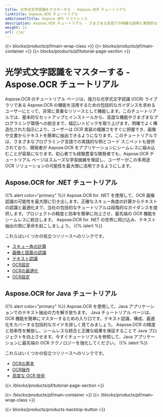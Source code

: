 ```yaml
---
title: 光学式文字認識をマスターする - Aspose.OCR チュートリアル
linktitle: Aspose.OCR チュートリアル
additionalTitle: Aspose API リファレンス
description: Aspose.OCR チュートリアル - さまざまな言語での明確な説明と実践的な例を備えた、光学式文字認識をマスターするための頼りになるリソースです。
weight: 11
url: /ja/
---
```


{{< blocks/products/pf/main-wrap-class >}}
{{< blocks/products/pf/main-container >}}
{{< blocks/products/pf/tutorial-page-section >}}

# 光学式文字認識をマスターする - Aspose.OCR チュートリアル


Aspose.OCR のチュートリアル ページは、強力な光学式文字認識 (OCR) ライブラリである Aspose.OCR の機能を活用するための包括的なガイダンスを求めるユーザーにとって、非常に貴重なリソースとして機能します。このチュートリアルでは、基本的なセットアップとインストールから、高度な機能やさまざまなプログラミング環境への統合まで、幅広いトピックを取り上げます。明確でよく構造化された指示により、ユーザーは OCR 実装の複雑さをすぐに把握でき、画像や文書からテキストを簡単に抽出できるようになります。このチュートリアルでは、さまざまなプログラミング言語での実践的な例とコード スニペットも提供されており、開発者が Aspose.OCR をアプリケーションにシームレスに組み込むことが容易になります。初心者でも経験豊富な開発者でも、Aspose.OCR チュートリアル ページはスムーズな学習曲線を保証し、ユーザーがこの多用途 OCR ソリューションの可能性を最大限に活用できるようにします。

## Aspose.OCR for .NET チュートリアル
{{% alert color="primary" %}}
Aspose.OCR for .NET を使用して、OCR 画像認識の可能性を最大限に引き出します。正確なスキュー角度の計算からテキストの認識と最適化まで、当社の包括的なチュートリアルは段階的なガイダンスを提供します。プロジェクトの精度と効率を簡単に向上させ、最先端の OCR 機能をシームレスに統合します。 Aspose.OCR for .NET の世界に飛び込み、テキスト抽出の旅に革命を起こしましょう。
{{% /alert %}}

これらはいくつかの役立つリソースへのリンクです。
 
- [スキュー角の計算](./net/skew-angle-calculation/)
- [画像と図面の認識](./net/image-and-drawing-recognition/)
- [テキスト認識](./net/text-recognition/)
- [OCR設定](./net/ocr-configuration/)
- [OCRの最適化](./net/ocr-optimization/)
- [OCR設定](./net/ocr-settings/)


## Aspose.OCR for Java チュートリアル
{{% alert color="primary" %}}
Aspose.OCR を使用して、Java アプリケーションでのテキスト抽出の力を解き放ちます。 Java チュートリアル ページは、OCR 機能を簡単にマスターするための入り口です。テキスト認識、構成、最適化をカバーする包括的なガイドを詳しく見てみましょう。 Aspose.OCR の精度と効率性を解放し、シームレスな統合と正確な結果を保証することで Java プロジェクトを向上させます。今すぐチュートリアルを参照して、Java アプリケーションに最先端の OCR テクノロジーを強化してください。
{{% /alert %}}

これらはいくつかの役立つリソースへのリンクです。
 
- [OCRの基本](./java/ocr-basics/)
- [OCR操作](./java/ocr-operations/)
- [高度な OCR 技術](./java/advanced-ocr-techniques/)




{{< /blocks/products/pf/tutorial-page-section >}}

{{< /blocks/products/pf/main-container >}}
{{< /blocks/products/pf/main-wrap-class >}}

{{< blocks/products/products-backtop-button >}}
